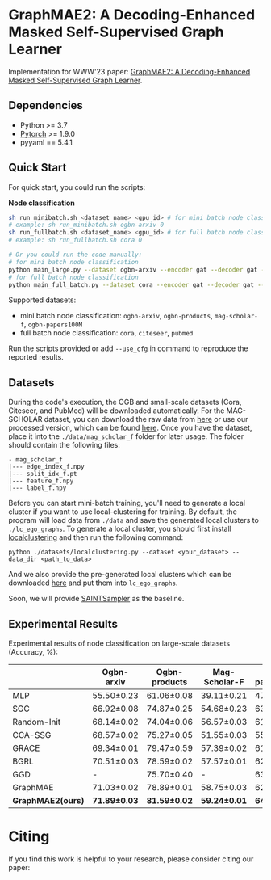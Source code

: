 <h1> GraphMAE2: A Decoding-Enhanced Masked Self-Supervised
Graph Learner </h1>

Implementation for WWW'23 paper:  [GraphMAE2: A Decoding-Enhanced Masked Self-Supervised
Graph Learner]().

<h2>Dependencies </h2>

* Python >= 3.7
* [Pytorch](https://pytorch.org/) >= 1.9.0 
* pyyaml == 5.4.1


<h2>Quick Start </h2>

For quick start, you could run the scripts: 

**Node classification**

```bash
sh run_minibatch.sh <dataset_name> <gpu_id> # for mini batch node classification
# example: sh run_minibatch.sh ogbn-arxiv 0
sh run_fullbatch.sh <dataset_name> <gpu_id> # for full batch node classification
# example: sh run_fullbatch.sh cora 0

# Or you could run the code manually:
# for mini batch node classification
python main_large.py --dataset ogbn-arxiv --encoder gat --decoder gat --seed 0 --device 0
# for full batch node classification
python main_full_batch.py --dataset cora --encoder gat --decoder gat --seed 0 --device 0
```

Supported datasets:

* mini batch node classification:  `ogbn-arxiv`, `ogbn-products`, `mag-scholar-f`, `ogbn-papers100M`
* full batch node classification: `cora`, `citeseer`, `pubmed`

Run the scripts provided or add `--use_cfg` in command to reproduce the reported results.

<h2> Datasets </h2>

During the code's execution, the OGB and small-scale datasets (Cora, Citeseer, and PubMed) will be downloaded automatically. For the MAG-SCHOLAR dataset, you can download the raw data from [here](https://figshare.com/articles/dataset/mag_scholar/12696653) or use our processed version, which can be found [here](https://cloud.tsinghua.edu.cn/d/776e73d84d47454c958d/). Once you have the dataset, place it into the `./data/mag_scholar_f` folder for later usage. The folder should contain the following files:
```
- mag_scholar_f
|--- edge_index_f.npy
|--- split_idx_f.pt
|--- feature_f.npy
|--- label_f.npy
```



Before you can start mini-batch training, you'll need to generate a local cluster if you want to use local-clustering for training. By default, the program will load data from `./data` and save the generated local clusters to `./lc_ego_graphs`. To generate a local cluster,  you should first install [localclustering](https://github.com/kfoynt/LocalGraphClustering) and then run the following command:

```
python ./datasets/localclustering.py --dataset <your_dataset> --data_dir <path_to_data>
```
And we also provide the pre-generated local clusters which can be downloaded [here](https://cloud.tsinghua.edu.cn/d/64f859f389ca43eda472/) and put them into `lc_ego_graphs`.

Soon, we will provide [SAINTSampler](https://arxiv.org/abs/1907.04931) as the baseline. 


<h2> Experimental Results </h2>

Experimental results of node classification on large-scale datasets (Accuracy, %):

|                    | Ogbn-arxiv         | Ogbn-products     | Mag-Scholar-F       | Ogbn-papers100M     | 
| ------------------ | ------------ | ------------ | ------------ | -------------- |
| MLP                | 55.50±0.23     | 61.06±0.08     | 39.11±0.21     | 47.24±0.31     | 
| SGC              | 66.92±0.08     | 74.87±0.25     | 54.68±0.23     | 63.29±0.19        | 
| Random-Init               | 68.14±0.02     | 74.04±0.06     | 56.57±0.03     | 61.55±0.12     | 
| CCA-SSG            | 68.57±0.02     | 75.27±0.05     | 51.55±0.03     | 55.67±0.15     | 
| GRACE            | 69.34±0.01     | 79.47±0.59     | 57.39±0.02     | 61.21±0.12     | 
| BGRL            | 70.51±0.03     | 78.59±0.02     | 57.57±0.01     | 62.18±0.15     | 
| GGD            | -     | 75.70±0.40     | -     | 63.50±0.50     | 
| GraphMAE            | 71.03±0.02     | 78.89±0.01     | 58.75±0.03     | 62.54±0.09     | 
| **GraphMAE2(ours)** | **71.89±0.03** | **81.59±0.02** | **59.24±0.01** | **64.89±0.04** |



<h1> Citing </h1>

If you find this work is helpful to your research, please consider citing our paper:

```

```